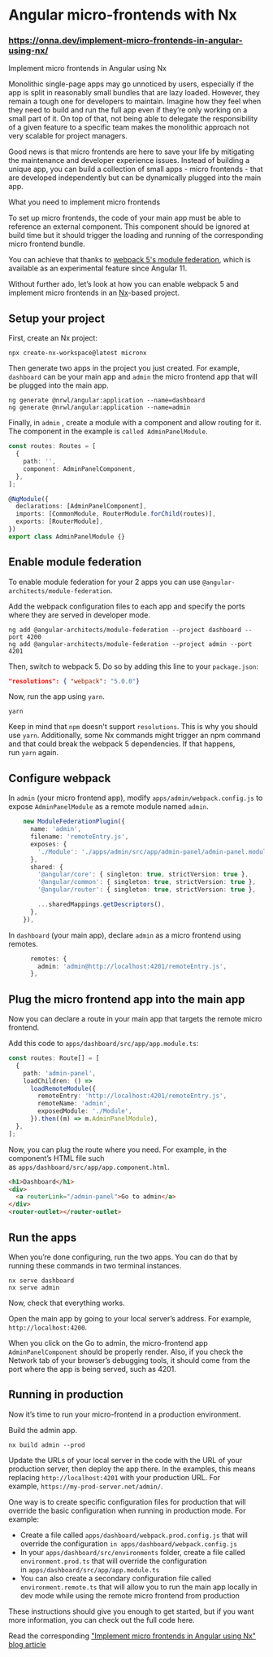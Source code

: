 # Angular micro-frontends with Nx
### https://onna.dev/implement-micro-frontends-in-angular-using-nx/

Implement micro frontends in Angular using Nx

Monolithic single-page apps may go unnoticed by users, especially if the app is split in reasonably small bundles that are lazy loaded. However, they remain a tough one for developers to maintain. Imagine how they feel when they need to build and run the full app even if they’re only working on a small part of it. On top of that, not being able to delegate the responsibility of a given feature to a specific team makes the monolithic approach not very scalable for project managers.

Good news is that micro frontends are here to save your life by mitigating the maintenance and developer experience issues. Instead of building a unique app, you can build a collection of small apps - micro frontends - that are developed independently but can be dynamically plugged into the main app.

What you need to implement micro frontends

To set up micro frontends, the code of your main app must be able to reference an external component. This component should be ignored at build time but it should trigger the loading and running of the corresponding micro frontend bundle.

You can achieve that thanks to [webpack 5's module federation](https://webpack.js.org/concepts/module-federation/), which is available as an experimental feature since Angular 11.

Without further ado, let’s look at how you can enable webpack 5 and implement micro frontends in an [Nx](https://nx.dev/)-based project.

## Setup your project

First, create an Nx project:‌

```
npx create-nx-workspace@latest micronx
```

‌Then generate two apps in the project you just created. For example, `dashboard` can be your main app and `admin` the micro frontend app that will be plugged into the main app.

```
ng generate @nrwl/angular:application --name=dashboard
ng generate @nrwl/angular:application --name=admin
```

Finally, in `admin` , create a module with a component and allow routing for it. The component in the example is `called AdminPanelModule`.

```ts
const routes: Routes = [
  {
    path: '',
    component: AdminPanelComponent,
  },
];

@NgModule({
  declarations: [AdminPanelComponent],
  imports: [CommonModule, RouterModule.forChild(routes)],
  exports: [RouterModule],
})
export class AdminPanelModule {}‌
```

## Enable module federation

To enable module federation for your 2 apps you can use `@angular-architects/module-federation`.

Add the webpack configuration files to each app and specify the ports where they are served in developer mode.

```
ng add @angular-architects/module-federation --project dashboard --port 4200
ng add @angular-architects/module-federation --project admin --port 4201
```

Then, switch to webpack 5. Do so by adding this line to your `package.json`:‌

```json
"resolutions": { "webpack": "5.0.0"}
```

Now, run the app using `yarn`.

```
yarn
```

Keep in mind that `npm` doesn't support `resolutions`. This is why you should use `yarn`. Additionally, some Nx commands might trigger an npm command and that could break the webpack 5 dependencies. If that happens, run `yarn` again.

## Configure webpack

In `admin` (your micro frontend app), modify `apps/admin/webpack.config.js` to expose `AdminPanelModule` as a remote module named `admin`.

```ts
    new ModuleFederationPlugin({
      name: 'admin',
      filename: 'remoteEntry.js',
      exposes: {
        './Module': './apps/admin/src/app/admin-panel/admin-panel.module.ts',
      },
      shared: {
        '@angular/core': { singleton: true, strictVersion: true },
        '@angular/common': { singleton: true, strictVersion: true },
        '@angular/router': { singleton: true, strictVersion: true },

        ...sharedMappings.getDescriptors(),
      },
    }),
```

In `dashboard` (your main app), declare `admin` as a micro frontend using remotes.

```ts
      remotes: {
        admin: 'admin@http://localhost:4201/remoteEntry.js',
      },
```

## Plug the micro frontend app into the main app

Now you can declare a route in your main app that targets the remote micro frontend.

Add this code to `apps/dashboard/src/app/app.module.ts`:‌

```ts
const routes: Route[] = [
  {
    path: 'admin-panel',
    loadChildren: () =>
      loadRemoteModule({
        remoteEntry: 'http://localhost:4201/remoteEntry.js',
        remoteName: 'admin',
        exposedModule: './Module',
      }).then((m) => m.AdminPanelModule),
  },
];
```

Now, you can plug the route where you need. For example, in the component’s HTML file such as `apps/dashboard/src/app/app.component.html`.‌

```html
<h1>Dashboard</h1>
<div>
  <a routerLink="/admin-panel">Go to admin</a>
</div>
<router-outlet></router-outlet>
```

## Run the apps

When you’re done configuring, run the two apps. You can do that by running these commands in two terminal instances.

```
nx serve dashboard
nx serve admin
```

Now, check that everything works.

Open the main app by going to your local server’s address. For example, `http://localhost:4200`.

When you click on the Go to admin, the micro-frontend app `AdminPanelComponent` should be properly render. Also, if you check the Network tab of your browser’s debugging tools, it should come from the port where the app is being served, such as 4201.

## Running in production

Now it’s time to run your micro-frontend in a production environment.

Build the admin app.

```
nx build admin --prod
```

Update the URLs of your local server in the code with the URL of your production server, then deploy the app there. In the examples, this means replacing `http://localhost:4201` with your production URL. For example, `https://my-prod-server.net/admin/`.

One way is to create specific configuration files for production that will override the basic configuration when running in production mode. For example:

- Create a file called `apps/dashboard/webpack.prod.config.js` that will override the configuration `in apps/dashboard/webpack.config.js`
- In your `apps/dashboard/src/environments` folder, create a file called `environment.prod.ts` that will override the configuration in `apps/dashboard/src/app/app.module.ts`
- You can also create a secondary configuration file called `environment.remote.ts` that will allow you to run the main app locally in dev mode while using the remote micro frontend from production

These instructions should give you enough to get started, but if you want more information, you can check out the full code here.

Read the corresponding ["Implement micro frontends in Angular using Nx" blog article](https://onna.dev/implement-micro-frontends-in-angular-using-nx/)
